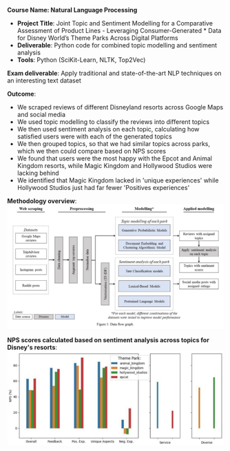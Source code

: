 **Course Name: Natural Language Processing**
* **Project Title**: Joint Topic and Sentiment Modelling for a Comparative Assessment of Product Lines - Leveraging Consumer-Generated * Data for Disney World’s Theme Parks Across Digital Platforms
* **Deliverable**: Python code for combined topic modelling and sentiment analysis
* **Tools**: Python (SciKit-Learn, NLTK, Top2Vec)

**Exam deliverable**: Apply traditional and state-of-the-art NLP techniques on an interesting text dataset

**Outcome**:
* We scraped reviews of different Disneyland resorts across Google Maps and social media
* We used topic modelling to classify the reviews into different topics
* We then used sentiment analysis on each topic, calculating how satisfied users were with each of the generated topics
* We then grouped topics, so that we had similar topics across parks, which we then could compare based on NPS scores
* We found that users were the most happy with the Epcot and Animal Kingdom resorts, while Magic Kingdom and Hollywood Studios were lacking behind
* We identified that Magic Kingdom lacked in 'unique experiences' while Hollywood Studios just had far fewer 'Positives experiences'

**Methodology overview**:
![Methodology process graph](imgs/nlp_process_graph.png)

**NPS scores calculated based on sentiment analysis across topics for Disney's resorts**:
![Joint topic and sentiment modelling](imgs/nlp_resort_ratings.png)